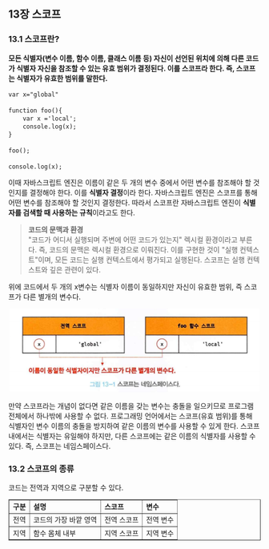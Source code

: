 ## 13장 스코프

### 13.1 스코프란?

**모든 식별자(변수 이름, 함수 이름, 클래스 이름 등) 자신이 선언된 위치에 의해 다른 코드가 식별자 자신을 참조할 수 있는 유효 범위가 결정된다. 이를 스코프라 한다. 즉, 스코프는 식별자가 유효한 범위를 말한다.**

```
var x="global"

function foo(){
    var x ='local';
    console.log(x);
}

foo();

console.log(x);
```

이때 자바스크립트 엔진은 이름이 같은 두 개의 변수 중에서 어떤 변수를 참조해야 할 것인지를 결정해야 한다. 이를 **식별자 결정**이라 한다. 자바스크립트 엔진은 스코프를 통해 어떤 변수를 참조해야 할 것인지 결정한다. 따라서 스코프란 자바스크립트 엔진이 **식별자를 검색할 때 사용하는 규칙**이라고도 한다.

> **코드의 문맥과 환경**  
> "코드가 어디서 실행되며 주변에 어떤 코드가 있는지" 렉시컬 환경이라고 부른다. 즉, 코드의 문맥은 렉시컬 환경으로 이뤄진다. 이를 구현한 것이 "실행 컨텍스트"이며, 모든 코드는 실행 컨텍스트에서 평가되고 실행된다. 스코프는 실행 컨텍스트와 깊은 관련이 있다.

위에 코드에서 두 개의 x변수는 식별자 이름이 동일하지만 자신이 유효한 범위, 즉 스코프가 다른 별개의 변수다.

<p align="center"><img width=500 src="스코프.PNG"></img></p>

만약 스코프라는 개념이 없다면 같은 이름을 갖는 변수는 충돌을 일으키므로 프로그램 전체에서 하나밖에 사용할 수 없다. 프로그래밍 언어에서는 스코프(유효 범위)를 통해 식별자인 변수 이름의 충돌을 방지하여 같은 이름의 변수를 사용할 수 있게 한다. 스코프 내에서는 식별자는 유일해야 하지만, 다른 스코프에는 같은 이름의 식별자를 사용할 수 있다. 즉, 스코프는 네임스페이스다.

### 13.2 스코프의 종류

코드는 전역과 지역으로 구분할 수 있다.

<table align="center" width="500" border>
  <tr style="font-weight: bold">
    <td>구분</td>
    <td>설명</td>
    <td>스코프</td>
    <td>변수</td>
  </tr>
  <tr>
    <td>전역</td>
    <td>코드의 가장 바깥 영역</td>
    <td >전역 스코프 </td>
    <td>전역 변수 </td>
  </tr>
  <tr>
    <td>지역</td>
    <td>함수 몸체 내부</td>
    <td >지역 스코프 </td>
    <td>지역 변수 </td>
  </tr>

</table>
